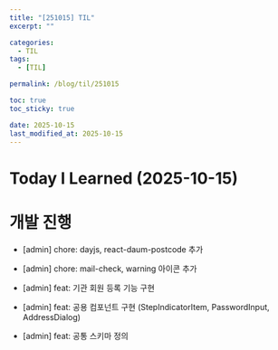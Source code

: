 ```yaml
---
title: "[251015] TIL"
excerpt: ""

categories:
  - TIL
tags:
  - [TIL]

permalink: /blog/til/251015

toc: true
toc_sticky: true

date: 2025-10-15
last_modified_at: 2025-10-15
---
```


# Today I Learned (2025-10-15)

# 개발 진행

- [admin] chore: dayjs, react-daum-postcode 추가

- [admin] chore: mail-check, warning 아이콘 추가

- [admin] feat: 기관 회원 등록 기능 구현

- [admin] feat: 공용 컴포넌트 구현 (StepIndicatorItem, PasswordInput, AddressDialog)

- [admin] feat: 공통 스키마 정의
